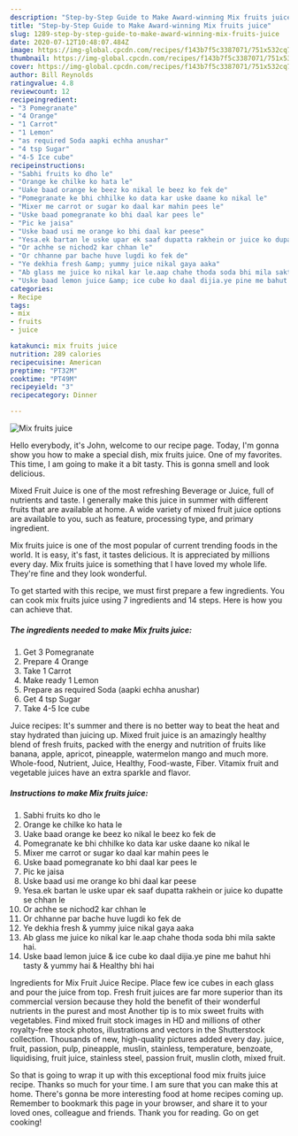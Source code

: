 ```yaml
---
description: "Step-by-Step Guide to Make Award-winning Mix fruits juice"
title: "Step-by-Step Guide to Make Award-winning Mix fruits juice"
slug: 1289-step-by-step-guide-to-make-award-winning-mix-fruits-juice
date: 2020-07-12T10:48:07.484Z
image: https://img-global.cpcdn.com/recipes/f143b7f5c3387071/751x532cq70/mix-fruits-juice-recipe-main-photo.jpg
thumbnail: https://img-global.cpcdn.com/recipes/f143b7f5c3387071/751x532cq70/mix-fruits-juice-recipe-main-photo.jpg
cover: https://img-global.cpcdn.com/recipes/f143b7f5c3387071/751x532cq70/mix-fruits-juice-recipe-main-photo.jpg
author: Bill Reynolds
ratingvalue: 4.8
reviewcount: 12
recipeingredient:
- "3 Pomegranate"
- "4 Orange"
- "1 Carrot"
- "1 Lemon"
- "as required Soda aapki echha anushar"
- "4 tsp Sugar"
- "4-5 Ice cube"
recipeinstructions:
- "Sabhi fruits ko dho le"
- "Orange ke chilke ko hata le"
- "Uake baad orange ke beez ko nikal le beez ko fek de"
- "Pomegranate ke bhi chhilke ko data kar uske daane ko nikal le"
- "Mixer me carrot or sugar ko daal kar mahin pees le"
- "Uske baad pomegranate ko bhi daal kar pees le"
- "Pic ke jaisa"
- "Uske baad usi me orange ko bhi daal kar peese"
- "Yesa.ek bartan le uske upar ek saaf dupatta rakhein or juice ko dupatte se chhan le"
- "Or achhe se nichod2 kar chhan le"
- "Or chhanne par bache huve lugdi ko fek de"
- "Ye dekhia fresh &amp; yummy juice nikal gaya aaka"
- "Ab glass me juice ko nikal kar le.aap chahe thoda soda bhi mila sakte hai."
- "Uske baad lemon juice &amp; ice cube ko daal dijia.ye pine me bahut hhi tasty &amp; yummy hai &amp; Healthy bhi hai"
categories:
- Recipe
tags:
- mix
- fruits
- juice

katakunci: mix fruits juice 
nutrition: 289 calories
recipecuisine: American
preptime: "PT32M"
cooktime: "PT49M"
recipeyield: "3"
recipecategory: Dinner

---
```



![Mix fruits juice](https://img-global.cpcdn.com/recipes/f143b7f5c3387071/751x532cq70/mix-fruits-juice-recipe-main-photo.jpg)

Hello everybody, it's John, welcome to our recipe page. Today, I'm gonna show you how to make a special dish, mix fruits juice. One of my favorites. This time, I am going to make it a bit tasty. This is gonna smell and look delicious.

Mixed Fruit Juice is one of the most refreshing Beverage or Juice, full of nutrients and taste. I generally make this juice in summer with different fruits that are available at home. A wide variety of mixed fruit juice options are available to you, such as feature, processing type, and primary ingredient.

Mix fruits juice is one of the most popular of current trending foods in the world. It is easy, it's fast, it tastes delicious. It is appreciated by millions every day. Mix fruits juice is something that I have loved my whole life. They're fine and they look wonderful.


To get started with this recipe, we must first prepare a few ingredients. You can cook mix fruits juice using 7 ingredients and 14 steps. Here is how you can achieve that.

<!--inarticleads1-->

##### The ingredients needed to make Mix fruits juice:

1. Get 3 Pomegranate
1. Prepare 4 Orange
1. Take 1 Carrot
1. Make ready 1 Lemon
1. Prepare as required Soda (aapki echha anushar)
1. Get 4 tsp Sugar
1. Take 4-5 Ice cube


Juice recipes: It&#39;s summer and there is no better way to beat the heat and stay hydrated than juicing up. Mixed fruit juice is an amazingly healthy blend of fresh fruits, packed with the energy and nutrition of fruits like banana, apple, apricot, pineapple, watermelon mango and much more. Whole-food, Nutrient, Juice, Healthy, Food-waste, Fiber. Vitamix fruit and vegetable juices have an extra sparkle and flavor. 

<!--inarticleads2-->

##### Instructions to make Mix fruits juice:

1. Sabhi fruits ko dho le
1. Orange ke chilke ko hata le
1. Uake baad orange ke beez ko nikal le beez ko fek de
1. Pomegranate ke bhi chhilke ko data kar uske daane ko nikal le
1. Mixer me carrot or sugar ko daal kar mahin pees le
1. Uske baad pomegranate ko bhi daal kar pees le
1. Pic ke jaisa
1. Uske baad usi me orange ko bhi daal kar peese
1. Yesa.ek bartan le uske upar ek saaf dupatta rakhein or juice ko dupatte se chhan le
1. Or achhe se nichod2 kar chhan le
1. Or chhanne par bache huve lugdi ko fek de
1. Ye dekhia fresh &amp; yummy juice nikal gaya aaka
1. Ab glass me juice ko nikal kar le.aap chahe thoda soda bhi mila sakte hai.
1. Uske baad lemon juice &amp; ice cube ko daal dijia.ye pine me bahut hhi tasty &amp; yummy hai &amp; Healthy bhi hai


Ingredients for Mix Fruit Juice Recipe. Place few ice cubes in each glass and pour the juice from top. Fresh fruit juices are far more superior than its commercial version because they hold the benefit of their wonderful nutrients in the purest and most Another tip is to mix sweet fruits with vegetables. Find mixed fruit stock images in HD and millions of other royalty-free stock photos, illustrations and vectors in the Shutterstock collection. Thousands of new, high-quality pictures added every day. juice, fruit, passion, pulp, pineapple, muslin, stainless, temperature, benzoate, liquidising, fruit juice, stainless steel, passion fruit, muslin cloth, mixed fruit. 

So that is going to wrap it up with this exceptional food mix fruits juice recipe. Thanks so much for your time. I am sure that you can make this at home. There's gonna be more interesting food at home recipes coming up. Remember to bookmark this page in your browser, and share it to your loved ones, colleague and friends. Thank you for reading. Go on get cooking!
